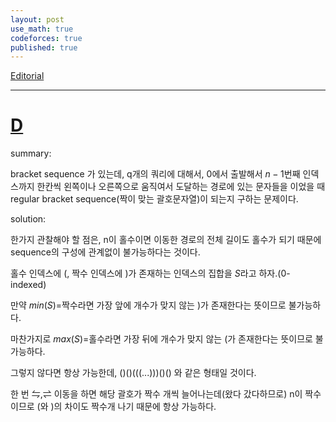 ```yaml
---
layout: post
use_math: true
codeforces: true
published: true
---
```

[Editorial](https://codeforces.com/blog/entry/116995)

---
# [D](https://codeforces.com/contest/1838/problem/D)

summary:

bracket sequence 가 있는데, q개의 쿼리에 대해서, 
0에서 출발해서 $n-1$번째 인덱스까지 한칸씩 왼쪽이나 오른쪽으로 움직여서 도달하는 경로에 있는 문자들을 이었을 때 regular bracket sequence(짝이 맞는 괄호문자열)이 되는지 구하는 문제이다. 

solution:

한가지 관찰해야 할 점은, n이 홀수이면 이동한 경로의 전체 길이도 홀수가 되기 때문에 sequence의 구성에 관계없이 불가능하다는 것이다. 

홀수 인덱스에 (, 짝수 인덱스에 )가 존재하는 인덱스의 집합을 $S$라고 하자.(0-indexed)

만약 $min(S)=$짝수라면 가장 앞에 개수가 맞지 않는 )가 존재한다는 뜻이므로 불가능하다.

마찬가지로 $max(S)=$홀수라면 가장 뒤에 개수가 맞지 않는 (가 존재한다는 뜻이므로 불가능하다. 

그렇지 않다면 항상 가능한데,  ()()(((...)))()() 와 같은 형태일 것이다. 

한 번 $\leftrightharpoons$,$\rightleftharpoons$ 이동을 하면 해당 괄호가 짝수 개씩 늘어나는데(왔다 갔다하므로) n이 짝수이므로 (와 )의 차이도 짝수개 나기 때문에 항상 가능하다. 

